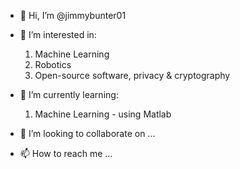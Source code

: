 - 👋 Hi, I’m @jimmybunter01

- 👀 I’m interested in:
    1) Machine Learning
    2) Robotics
    3) Open-source software, privacy & cryptography
  
- 🌱 I’m currently learning:
    1) Machine Learning - using Matlab
    
- 💞️ I’m looking to collaborate on ...
- 📫 How to reach me ...

<!---
jimmybunter01/jimmybunter01 is a ✨ special ✨ repository because its `README.md` (this file) appears on your GitHub profile.
You can click the Preview link to take a look at your changes.
--->

